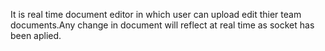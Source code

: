 It is real time document editor in which user can upload edit thier team documents.Any change in document will reflect at real time as socket has been aplied.
